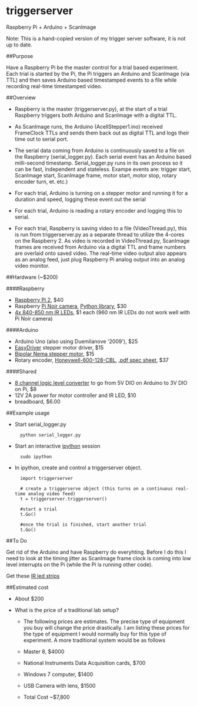 # triggerserver
Raspberry Pi + Arduino + ScanImage

Note: This is a hand-copied version of my trigger server software, it is not up to date.

##Purpose

Have a Raspberry Pi be the master control for a trial based experiment. Each trial is started by the Pi, the Pi triggers an Arduino and ScanImage (via TTL) and then saves Arduino based timestamped events to a file while recording real-time timestamped video.

##Overview

- Raspberry is the master (triggerserver.py), at the start of a trial Raspberry triggers both Arduino and ScanImage with a digital TTL.

- As ScanImage runs, the Arduino (AcellStepper1.ino) received FrameClock TTLs and sends them back out as digital TTL and  logs their time out to serial port.

- The serial data coming from Arduino is continuously saved to a file on the Raspberry (serial_logger.py). Each serial event has an Arduino based milli-second timestamp. Serial_logger.py runs in its own process so it can be fast, independent and stateless. Exampe events are: trigger start, ScanImage start, ScanImage frame, motor start, motor stop, rotary encoder turn, et. etc.)

- For each trial, Arduino is turning on a stepper motor and running it for a duration and speed, logging these event out the serial

- For each trial, Arduino is reading a rotary encoder and logging this to serial.

- For each trial, Raspberry is saving video to a file (VideoThread.py), this is run from triggerserver.py as a separate thread to utilize the 4-cores on the Raspberry 2. As video is recorded in VideoThread.py, ScanImage frames are received from Arduino via a digital TTL and frame numbers are overlaid onto saved video. The real-time video output also appears as an analog feed, just plug Raspberry Pi analog output into an analog video monitor.

##Hardware (~$200)

####Raspberry
- [Raspberry Pi 2][1], $40
- Raspberry [Pi Noir camera][2], [Python library][9], $30
- [4x 840-850 nm IR LEDs][7], $1 each (960 nm IR LEDs do not work well with Pi Noir camera)

####Arduino
- Arduino Uno (also using Duemilanove '2009'), $25
- [EasyDriver][3] stepper motor driver, $15
- [Bipolar Nema stepper motor][4], $15
- Rotary encoder, [Honeywell-600-128-CBL][5], [.pdf spec sheet][6], $37

####Shared
- [8 channel logic level converter][8] to go from 5V DIO on Arduino to 3V DIO on Pi, $8
- 12V 2A power for motor controller and IR LED, $10
- breadboard, $6.00
  
##Example usage

- Start serial_logger.py  

        python serial_logger.py
    
- Start an interactive [ipython][10] session

        sudo ipython

- In ipython, create and control a triggerserver object.

        import triggerserver
    
        # create a triggerserve object (this turns on a continuous real-time analog video feed)
        t = triggerserver.triggerserver()
    
        #start a trial
        t.Go()
        
        #once the trial is finished, start another trial
        t.Go()
    
##To Do

Get rid of the Arduino and have Raspberry do everyhting. Before I do this I need to look at the timing jitter as ScanImage frame clock is coming into low level interrupts on the Pi (while the Pi is running other code).

Get these [IR led strips](http://www.ledlightsworld.com/infrared-led-strips-c-1_79.html)

##Estimated cost
- About $200

- What is the price of a traditional lab setup?

    - The following prices are estimates. The precise type of equipment you buy will change the price drastically. I am listing these prices for the type of equipment I would normally buy for this type of experiment. A more traditional system would be as follows
        
    - Master 8, $4000
        
    - National Instruments Data Acquisition cards, $700
        
    - Windows 7 computer, $1400
        
    - USB Camera with lens, $1500
        
     - Total Cost ~$7,800
        

[1]: http://www.raspberrypi.org/products/raspberry-pi-2-model-b/
[2]: https://www.raspberrypi.org/products/pi-noir-camera/
[3]: https://www.sparkfun.com/products/12779
[4]: https://www.sparkfun.com/products/9238
[5]: http://www.digikey.com/product-detail/en/600128CBL/600CS-ND/53504
[6]: http://sensing.honeywell.com/600%20series_005940-2-en_final_12sep12.pdf
[7]: https://www.sparkfun.com/products/9469
[8]: https://www.adafruit.com/products/395
[9]: https://picamera.readthedocs.org/en/release-1.10/
[10]: http://ipython.org